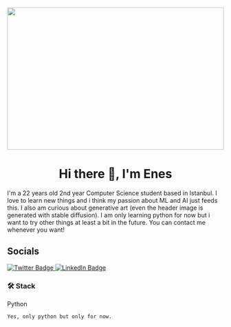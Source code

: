 #### <img  src="https://github.com/enesscakmak/enesscakmak/assets/114193468/5ec574d2-74a3-46b7-895c-ed86ff38baa0" style="width:100%; max-width:768px; height:%100; max-height:330px;" title>



### <h1 align="center" dir="auto"> Hi there 👋, I'm Enes  
  
  
I'm a 22 years old 2nd year Computer Science student based in Istanbul. I love to learn new things and i think my passion about ML and AI just feeds this. I also am curious about generative art (even the header image is generated with stable diffusion). I am only learning python for now but i want to try other things at least a bit in the future. You can contact me whenever you want!   


### <h2 > Socials

<a href="https://twitter.com/aleisterxavier" rel="nofollow">
  <img src="https://img.shields.io/badge/Twitter-blue?style=for-the-badge&logo=twitter&logoColor=white" alt="Twitter Badge"/>
<a/>
<a href="https://www.linkedin.com/in/enes-çakmak-344239249/" rel="nofollow">
   <img src="https://img.shields.io/badge/LinkedIn-blue?style=for-the-badge&logo=linkedin&logoColor=white" alt="LinkedIn Badge"/>
<a/>

### 🛠 Stack  
Python  








    Yes, only python but only for now.


<!--
**enesscakmak/enesscakmak** is a ✨ _special_ ✨ repository because its `README.md` (this file) appears on your GitHub profile.

Here are some ideas to get you started:

- 🔭 I’m currently working on ...
- 🌱 I’m currently learning ...
- 👯 I’m looking to collaborate on ...
- 🤔 I’m looking for help with ...
- 💬 Ask me about ...
- 📫 How to reach me: ...
- 😄 Pronouns: ...
- ⚡ Fun fact: ...
-->
